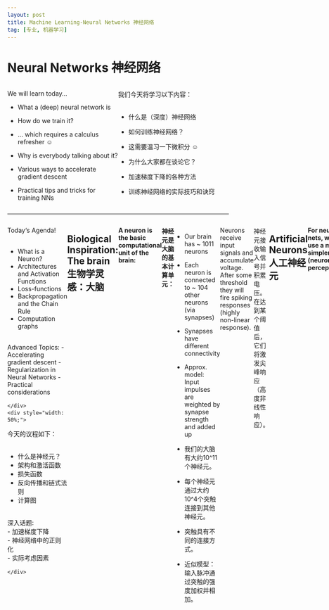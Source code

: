 ```yaml
---
layout: post
title: Machine Learning-Neural Networks 神经网络
tag: [专业, 机器学习]
---
```

<head>
    <script src="https://cdn.mathjax.org/mathjax/latest/MathJax.js?config=TeX-AMS-MML_HTMLorMML" type="text/javascript"></script>
    <script type="text/x-mathjax-config">
        MathJax.Hub.Config({
            tex2jax: {
            skipTags: ['script', 'noscript', 'style', 'textarea', 'pre'],
            inlineMath: [['$','$']]
            }
        });
    </script>
</head>

# Neural Networks 神经网络


<div style="display: flex;">
    <div style="width: 50%;">

We will learn today…

- What a (deep) neural network is<br>
-  How do we train it?<br>
-  … which requires a calculus refresher ☺<br>
-  Why is everybody talking about it?<br>
-  Various ways to accelerate gradient descent<br>
-  Practical tips and tricks for training NNs
  
    </div>

    <div style="width: 50%;">

我们今天将学习以下内容：<br>
<br>
- 什么是（深度）神经网络<br>
- 如何训练神经网络？<br>
- 这需要温习一下微积分 ☺<br>
- 为什么大家都在谈论它？<br>
- 加速梯度下降的各种方法<br>
- 训练神经网络的实际技巧和诀窍<br>

    </div>
</div>

---

<div style="display: flex;">
    <div style="width: 50%;">

Today‘s Agenda!<br>
<br>
-  What is a Neuron?<br>
-  Architectures and Activation Functions<br>
-  Loss-functions<br>
-  Backpropagation and the Chain Rule<br>
-  Computation graphs<br>
<br>
Advanced Topics:
- Accelerating gradient descent
- Regularization in Neural Networks
- Practical considerations
  
    </div>
    <div style="width: 50%;">

今天的议程如下：<br>
<br>
- 什么是神经元？<br>
- 架构和激活函数<br>
- 损失函数<br>
- 反向传播和链式法则<br>
- 计算图<br>
<br>
深入话题:<br>
- 加速梯度下降<br>
- 神经网络中的正则化<br>
- 实际考虑因素<br>
  
    </div>
</div>

---


## Biological Inspiration: The brain 生物学灵感：大脑


**A neuron is the basic computational unit of the brain:**

**神经元是大脑的基本计算单元：**

![](https://raw.githubusercontent.com/WenboLi-CN-DE/Picture/main/20230614144017.png)

- Our brain has ~ 1011 neurons
- Each neuron is connected to ~ 104 other neurons (via synapses)
- Synapses have different connectivity
- Approx. model: Input impulses are weighted by synapse strength and added up

- 我们的大脑有大约10^11个神经元。
- 每个神经元通过大约10^4个突触连接到其他神经元。
- 突触具有不同的连接方式。
- 近似模型：输入脉冲通过突触的强度加权并相加。

Neurons receive input signals and accumulate voltage. After some threshold they will fire spiking responses (highly non-linear response).

神经元接收输入信号并积累电压。 在达到某个阈值后，它们将激发尖峰响应（高度非线性响应）。

![](https://raw.githubusercontent.com/WenboLi-CN-DE/Picture/main/20230614144249.png)

## Artificial Neurons 人工神经元

**For neural nets, we use a much simpler unit (neuron, perceptron):**

**对于神经网络，我们使用更简单的单元（神经元、感知器）：**

![](https://raw.githubusercontent.com/WenboLi-CN-DE/Picture/main/20230614144359.png)

<div style="display: flex;">
    <div style="width: 50%;">

3 ingredients:
- Weighting of the input
- Summation
- Non-linear activation function
    </div>
    <div style="width: 50%;">
    
三个要素：
- 输入的加权
- 总和计算
- 非线性激活函数
    </div>
</div>

Example we already know:
- Logistic regression 逻辑回归

$$
y=\sigma\left(\mathbf{w}^T \mathbf{x}+b\right)
$$

![](https://raw.githubusercontent.com/WenboLi-CN-DE/Picture/main/20230614144739.png)

### Feedforward Neural Networks 前馈神经网络

Building a network:
-  We can connect lots of units
together into a directed acyclic
graph.
-  This gives a feed-forward
neural network. That’s in
contrast to recurrent neural
networks, which can have
cycles.
-  Typically, units are grouped
together into layers.
-  Each layer connects N input units to M output units.
-  In the simplest case, all input units are connected to all output units. We call this a fully
connected layer.
-  Note: the inputs and outputs for a layer are distinct from the inputs and outputs to the network

构建一个网络：
- 我们可以将很多单元连接在一起形成一个有向无环图。
- 这就得到了一个前馈神经网络。与循环神经网络形成对比，后者可以有循环。
- 通常，单元被分组成层。
- 每一层将N个输入单元连接到M个输出单元。
- 在最简单的情况下，所有输入单元都连接到所有输出单元。我们称之为全连接层。
- 注意：层的输入和输出与网络的输入和输出是不同的。

![](https://raw.githubusercontent.com/WenboLi-CN-DE/Picture/main/20230614145012.png)



-  I.e., each layer has a M x N weight matrix W
-  Equation in matrix form: $\mathbf{y}=\phi(\mathbf{W} \mathbf{x}+\mathbf{b})$
    - Output units are a function of input units
-  Feedforward neural networks are also often called multi-layer perceptrons (MLPs)

- 每一层具有一个大小为M x N的权重矩阵W。
- 以矩阵形式的方程为：$\mathbf{y}=\phi(\mathbf{W} \mathbf{x}+\mathbf{b})$
  - 输出单元是输入单元的函数。
- 前馈神经网络通常也被称为多层感知器（MLP）

![](https://raw.githubusercontent.com/WenboLi-CN-DE/Picture/main/20230614145355.png)

### Activation funcitons 激活函数

Different activation functions for introducing non-linearities:
引入非线性的不同激活函数：

![](https://raw.githubusercontent.com/WenboLi-CN-DE/Picture/main/20230614145512.png)

![](https://raw.githubusercontent.com/WenboLi-CN-DE/Picture/main/20230614145629.png)

计算： 

$$\sigma(x)=\frac{1}{1+\exp (-x)}$$

- 将数字压缩到范围[0,1]
- 从历史上来看它们非常流行，因为它们可以很好地解释为神经元的饱和“发射率”
> 常用的激活函数（如Sigmoid函数）在输入值较大或较小的情况下会饱和，即输出值接近0或1，并具有类似于神经元发射的特性。因此，这些激活函数的输出值可以被解释为神经元的饱和“发射率”。

**问题：**
-  饱和的神经元会使得梯度消失
-  Sigmoid函数的输出不以零为中心（对于初始化很重要）
-  exp()计算耗费资源


![](https://raw.githubusercontent.com/WenboLi-CN-DE/Picture/main/20230614150009.png)

- 将数字压缩到范围[-1,1]<br>
✓ 以零为中心（很好）<br>
× 当饱和时仍然会消失梯度

![](https://raw.githubusercontent.com/WenboLi-CN-DE/Picture/main/20230614150446.png)

修正线性单元（Rectified Linear Unit，ReLU）

计算： $f(x)=\max (0, x)$

✓ 不会饱和（在正区间内）<br>
✓ 计算效率非常高<br>
✓ 在实践中比sigmoid/tanh函数收敛速度快得多（例如，快6倍）


× 输出不以零为中心<br>
× 对于x < 0没有梯度

![](https://raw.githubusercontent.com/WenboLi-CN-DE/Picture/main/20230614152248.png)

计算： $f(x)=\max (0.1 x, x)$

✓ 不会饱和<br>
✓ 计算效率高<br>
✓ 在实践中收敛速度比sigmoid/tanh函数快很多！（例如，6倍）<br>
✓ 不会“消失”

Parametric Rectifier (PReLu):<br>
参数整流器 (PReLu)：

计算： $f(x)=\max (\alpha x, x)$

Also learn alpha



![](https://raw.githubusercontent.com/WenboLi-CN-DE/Picture/main/20230614152454.png)

指数线性单元

计算： 

$$
f(x)= \begin{cases}x & \text { if } x>0 \\ \alpha(\exp (x)-1) & \text { if } x \leq 0\end{cases}
$$

其中，alpha是一个预定义的常数，通常取一个较小的正数。

✓ 具有ReLU的所有优点<br>
✓ 输出接近零均值<br>
× 计算过程中需要使用exp()函数

**In practice:**

-  使用ReLU。在学习率和初始化时要小心。
    >对于学习率（learning rate），选择一个合适的值非常重要。过大的学习率可能导致训练不稳定或发散，而过小的学习率可能导致收敛速度过慢。
    >
    >对于初始化（initialization），权重和偏置的初始值也需要谨慎选择。使用不合适的初始化方法可能导致梯度消失或梯度爆炸等问题，影响网络的训练效果。对于使用ReLU的网络，一种常见的初始化方法是使用较小的随机值，如从均匀分布或正态分布中采样得到的值。
-  尝试使用Leaky ReLU / ELU。
-  尝试使用tanh函数，但不要期望太多。
-  不要使用sigmoid函数。
    - sigmoid函数仅在分类问题的输出激活中使用。


Formalisation:

每层计算一个函数，因此网络计算函数的组合：

$$
\begin{aligned}
\mathbf{h}^{(1)} & =f^{(1)}(\mathbf{x}) \\
\mathbf{h}^{(2)} & =f^{(2)}\left(\mathbf{h}^{(1)}\right) \\
\vdots &
\end{aligned}
$$

或者更简单地：

$$
\begin{aligned}
& \mathbf{y}=f^{(L)}\left(\mathbf{h}^{(L-1)}\right) \\
& \mathbf{y}=f^L \circ f^{L-1} \circ \ldots f^{(1)}(\mathbf{x})
\end{aligned}
$$

神经网络提供模块化：我们可以将每一层的计算实现为一个黑盒子

![](https://raw.githubusercontent.com/WenboLi-CN-DE/Picture/main/20230614154844.png)

#### Example: XOR 异或

设计一个实现 XOR 的网络：

![](https://raw.githubusercontent.com/WenboLi-CN-DE/Picture/main/20230614161253.png)

![](https://raw.githubusercontent.com/WenboLi-CN-DE/Picture/main/20230614161308.png)

- 单个单元无法计算!
- 经典的例子，为什么我们需要多层次

**XOR in terms of elemental operations:**

XOR(a,b) = (a OR b) AND NOT (a AND b)

设计一个实现XOR的网络：
- 激活函数的硬阈值，x1和x2是二进制的
- h1 计算 x1 OR x2
- h2 计算 x1 AND x2
- y 计算 h1 AND NOT h2

![](https://raw.githubusercontent.com/WenboLi-CN-DE/Picture/main/20230614161739.png)

### Deep Architectures深层架构

为什么我们需要深入？
-  任何线性层序列都可以用单个线性层等效地表示

$$
\mathbf{y}=\underbrace{\mathbf{W}^{(3)} \mathbf{W}^{(2)} \mathbf{W}^{(1)}}_{\tilde{\mathbf{W}}} \mathbf{x}
$$

即，我们需要非线性，以利用多个层次

- 具有非线性激活函数的FF-NN是通用函数近似器：
    - 给定一个潜在的无限量的单元，它们可以任意地逼近任何函数
    - 通用函数逼近定理： 单层就足以实现 "普适性"


**那么，单层是否足够？**
-  尽管通用函数逼近定理表示单层理论上足够，但实际上我们需要指数级（与输入维度成正比）的神经元数量才能实现这一点。
    - 如果可以学习任何函数，那么结果很可能会过拟合。
- 相反，多层网络可以用更少的神经元实现类似的效果。
    - 紧凑的表示方式比"通用表示"更有效。


## Loss-functions 损失函数

训练神经网络的目标函数：

通用的机器学习方法：逐样本损失 + 正则化惩罚

$$
\boldsymbol{\theta}^*=\underset{\text { parameters } \boldsymbol{\theta}}{\arg \min } \sum_{i=1}^N l\left(\boldsymbol{x}_i, \boldsymbol{\theta}\right)+\lambda \text { penalty }(\boldsymbol{\theta})
$$


对于不同的任务，损失函数和输出激活函数的选择有所不同：
-  回归任务（Regression）：通常使用均方误差（Mean Squared Error）作为损失函数，输出激活函数可以是线性函数或恒等函数。
-  二分类任务（Binary Classification）：常见的损失函数包括二元交叉熵（Binary Cross-Entropy）或对数损失（Log Loss），输出激活函数通常选择sigmoid函数。
-  多类别分类任务（Multi-class Classification）：常用的损失函数是多类别交叉熵（Categorical Cross-Entropy），输出激活函数则通常选择softmax函数。

**Regression 回归**

<div style="display: flex;">
<div style="flex: 50%;">

<b>Output layer: Deterministic 决定性</b>

linear 线性

$$
\mathbf{f}=\mathbf{W}^{(L)} \mathbf{h}^{(L-1)}+\boldsymbol{b}^{(L)}
$$

<b>Loss：</b>

squared error 方差

$$
l_i\left(\mathbf{x}_i, \boldsymbol{\theta}\right)=\frac{1}{2}\left(\mathbf{f}\left(\mathbf{x}_i\right)-\mathbf{y}_i\right)^2
$$

</div>
<div style="flex: 50%;">

<b>Probabilistic 概率性</b>

linear Gaussian

$$
p(\mathbf{y} \mid \mathbf{x})=\mathcal{N}\left(\mathbf{y} \mid \mathbf{W}^{(L)} \mathbf{h}^{(L-1)}+\mathbf{b}^{(L)}, \mathbf{\Sigma}\right)
$$

<br>

negative log-likelihood 负对数似然

$$
l_i\left(\mathbf{x}_i, \boldsymbol{\theta}\right)=-\log \mathcal{N}\left(\mathbf{y}_i \mid \boldsymbol{\mu}\left(\mathbf{x}_i\right), \boldsymbol{\Sigma}\right)
$$

</div>
</div>

**Binary classification 二元分类**

<div style="display: flex;">
<div style="flex: 50%;">

<b>Output layer: Deterministic 决定性</b>

linear 线性

$$
f=\mathbf{W}^{(L)} \mathbf{h}^{(L-1)}+b^{(L)}
$$

<b>Loss function</b>

hinge-loss 铰链损失

$$
l\left(\mathbf{x}_i, \boldsymbol{\theta}\right)=\max \left(0,1-y_i f\left(\boldsymbol{x}_i\right)\right)
$$

</div>
<div style="flex: 50%;">

<b>Probabilistic 概率性</b>

sigmoid 

$$
f=\sigma\left(\mathbf{W}^{(L)} \mathbf{h}^{(L-1)}+b^{(L)}\right)
$$

<br>

neg-loglike 负对数似然

$$
\begin{aligned}
l_i\left(\mathbf{x}_i, \boldsymbol{\theta}\right)= & -c_i \log f\left(\mathbf{x}_i\right)-\left(1-c_i\right) \log \left(1-f\left(\mathbf{x}_i\right)\right)
\end{aligned}
$$

</div>
</div>

其中$y_i$是 -1/+1 labels, $c_i$ 是0/1 labels。

**Multi-class classification 多类别分类**

<div style="display: flex;">
<div style="flex: 50%;">

<b>Output layer: Deterministic 决定性</b>

linear 线性

$$
\mathbf{f}=\mathbf{W}^{(L)} \mathbf{h}^{(L-1)}+\mathbf{b}^{(L)}
$$

<b>Loss function</b>

Multi-class SVM loss 多类 SVM 损失<br>

<div style="text-align: center;">
 Not covered
</div>

</div>
<div style="flex: 50%;">

<b>Probabilistic 概率性</b>

sigmoid 

$$
\mathbf{f}=\operatorname{softmax}\left(\mathbf{W}^{(L)} \mathbf{h}^{(L-1)}+\mathbf{b}^{(L)}\right)
$$

<br>

neg-loglike 负对数似然

$$
l_i\left(\mathbf{x}_i, \boldsymbol{\theta}\right)=-\sum_{k=1}^K \boldsymbol{h}_{c_i, k} \log y_k\left(\mathbf{x}_i\right)
$$

</div>
</div>

其中 $\boldsymbol{h}_{c_i, k}$ 是 one hot coding
> One-hot encoding是一种常用的数据预处理技术，用于将离散特征表示为二进制向量的形式。它常用于机器学习和深度学习任务中，特别是当特征数据中包含分类变量时。
>
>在One-hot encoding中，如果一个特征具有n个不同的类别，那么它将被表示为一个长度为n的二进制向量，其中只有一个位置为1，其他位置都为0。被设置为1的位置对应于该特征所属的类别。
>
>这样的编码方式有助于解决以下问题：
>
>解决分类变量的数值化问题：分类变量通常无法直接用于机器学习算法，因为算法通常期望输入是数值型数据。One-hot encoding可以将分类变量转换为数值型数据，使其适用于算法的处理。
>
>避免特征之间的顺序关系：One-hot encoding将每个类别都独立地表示为一个二进制向量，不考虑类别之间的顺序关系。这在一些情况下是有益的，例如避免算法错误地学习到类别之间的顺序或大小关系。
>
>需要注意的是，当原始特征具有大量类别时，One-hot encoding会导致特征空间的维度增加，可能会导致稀疏矩阵和计算资源的浪费。在处理高维稀疏数据时，可能需要考虑其他的特征编码方法。
>
>在实践中，可以使用多种编程语言和库来执行One-hot encoding，例如Python中的scikit-learn、pandas和TensorFlow等。


**Feature Learning 特征学习**

神经网络可以被看作是一种学习特征的方式
- 最后一层是标准的线性回归/分类层

网络学习特征$\psi(\mathbf{x})$使得线性回归/分类可以解决它

![](https://raw.githubusercontent.com/WenboLi-CN-DE/Picture/main/20230614165612.png)

![](https://raw.githubusercontent.com/WenboLi-CN-DE/Picture/main/20230614165623.png)